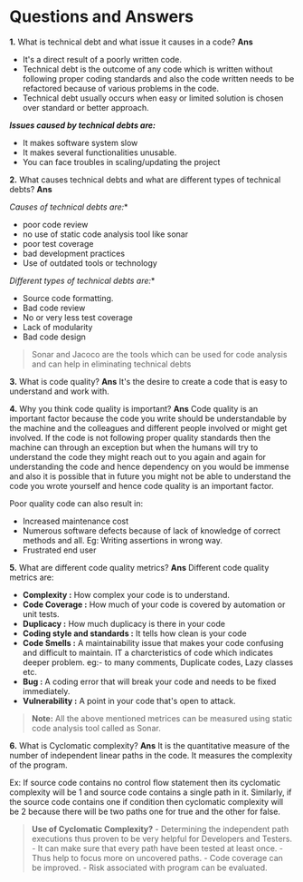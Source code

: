 # Questions and Answers

**1.** What is technical debt and what issue it causes in a code?
**Ans** 
* It's a direct result of a poorly written code.
* Technical debt is the outcome of any code which is written without following proper coding standards and also the code written needs to be refactored because of various problems in the code.
* Technical debt usually occurs when easy or limited solution is chosen over standard or better approach.

**_Issues caused by technical debts are:_**

- It makes software system slow
- It makes several functionalities unusable.
- You can face troubles in scaling/updating the project

**2.** What causes technical debts and what are different types of technical debts?
**Ans**

*_Causes of technical debts are:_**

- poor code review
- no use of static code analysis tool like sonar 
- poor test coverage
- bad development practices
- Use of outdated tools or technology

*_Different types of technical debts are:_**
- Source code formatting.
- Bad code review
- No or very less test coverage
- Lack of modularity
- Bad code design

> Sonar and Jacoco are the tools which can be used for code analysis and can help in eliminating technical debts

**3.** What is code quality?
**Ans** It's the desire to create a code that is easy to understand and work with.

**4.** Why you think code quality is important?
**Ans** Code quality is an important factor because the code you write should be understandable by the machine and the colleagues and different people involved or might get involved. If the code is not following proper quality standards then the machine can through an exception but when the humans will try to understand the code they might reach out to you again and again for understanding the code and hence dependency on you would be immense and also it is possible that in future you might not be able to understand the code you wrote yourself and hence code quality is an important factor.

Poor quality code can also result in:
- Increased maintenance cost
- Numerous software defects because of lack of knowledge of correct methods and all.
  Eg: Writing assertions in wrong way.
- Frustrated end user

**5.** What are different code quality metrics?
**Ans** Different code quality metrics are:

- **Complexity :** How complex your code is to understand.
- **Code Coverage :** How much of your code is covered by automation or unit tests.
- **Duplicacy :** How much duplicacy is there in your code
- **Coding style and standards :** It tells how clean is your code 
- **Code Smells :** A maintainability issue that makes your code confusing and difficult to maintain. IT a charcteristics of code  which indicates deeper problem.
eg:- to many comments, Duplicate codes, Lazy classes etc.
- **Bug :** A coding error that will break your code and needs to be fixed immediately.
- **Vulnerability :** A point in your code that's open to attack.

> **Note:** All the above mentioned metrices can be measured using static code analysis tool called as Sonar.

**6.** What is Cyclomatic complexity?
**Ans** It is the quantitative measure of the number of independent linear paths in the code. It measures the complexity of the program.

Ex:  If source code contains no control flow statement then its cyclomatic complexity will be 1 and source code contains a single path in it. Similarly, if the source code contains one if condition then cyclomatic complexity will be 2 because there will be two paths one for true and the other for false.

> **Use of Cyclomatic Complexity?**	
	- Determining the independent path executions thus proven to be very helpful for Developers and Testers.
	- It can make sure that every path have been tested at least once.
	- Thus help to focus more on uncovered paths.
	- Code coverage can be improved.
	- Risk associated with program can be evaluated.